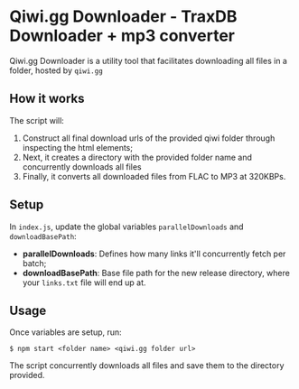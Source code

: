# Qiwi.gg Downloader - TraxDB Downloader + mp3 converter

Qiwi.gg Downloader is a utility tool that facilitates downloading all files in a folder, hosted by `qiwi.gg`

## How it works

The script will:
1. Construct all final download urls of the provided qiwi folder through inspecting the html elements;
2. Next, it creates a directory with the provided folder name and concurrently downloads all files
3. Finally, it converts all downloaded files from FLAC to MP3 at 320KBPs.

## Setup

In `index.js`, update the global variables `parallelDownloads` and `downloadBasePath`:
- **parallelDownloads**: Defines how many links it'll concurrently fetch per batch;
- **downloadBasePath**: Base file path for the new release directory, where your `links.txt` file will end up at.

## Usage

Once variables are setup, run:

```
$ npm start <folder name> <qiwi.gg folder url>
```

The script concurrently downloads all files and save them to the directory provided.
